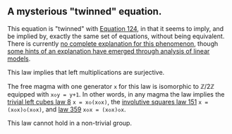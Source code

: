 ## A mysterious "twinned" equation.

This equation is "twinned" with [Equation 124](https://teorth.github.io/equational_theories/implications/?124), in that it seems to imply, and be implied by, exactly the same set of equations, without being equivalent.  There is currently [no complete explanation for this phenomenon](https://leanprover.zulipchat.com/#narrow/stream/458659-Equational/topic/Numerical.20coincidence.3A.20476.20~.20503), though [some hints of an explanation have emerged through analysis of linear models](https://leanprover.zulipchat.com/#narrow/channel/458659-Equational/topic/Twin.20pairs.20of.20equations).

This law implies that left multiplications are surjective.

The free magma with one generator `x` for this law is isomorphic to ℤ/2ℤ equipped with `x◇y = y+1`.  In other words, in any magma the law implies the [trivial left cubes law 8](https://teorth.github.io/equational_theories/implications/?8) `x = x◇(x◇x)`, the [involutive squares law 151](https://teorth.github.io/equational_theories/implications/?151) `x = (x◇x)◇(x◇x)`, and [law 359](https://teorth.github.io/equational_theories/implications/?359) `x◇x = (x◇x)◇x`.

This law cannot hold in a non-trivial group.

